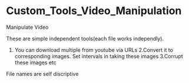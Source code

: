 # Custom_Tools_Video_Manipulation
Manipulate Video


These are simple independent tools(each file works independly).
1. You can download multiple from youtube via URLs
2.Convert it to corresponding images. Set intervals in taking these images
3.Corrupt these images etc

File names are self discriptive
